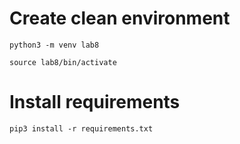 # Create clean environment

`python3 -m venv lab8`

`source lab8/bin/activate`

# Install requirements

`pip3 install -r requirements.txt`
